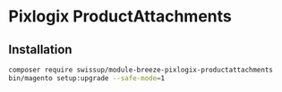#  Pixlogix ProductAttachments

## Installation

```bash
composer require swissup/module-breeze-pixlogix-productattachments
bin/magento setup:upgrade --safe-mode=1
```
